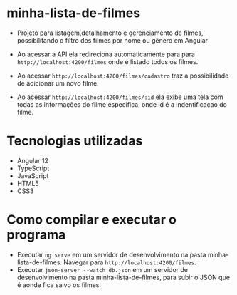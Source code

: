 # minha-lista-de-filmes
  
- Projeto para listagem,detalhamento e gerenciamento de filmes, possibilitando o filtro dos filmes por nome ou gênero em Angular

- Ao acessar a API ela redireciona automaticamente para para `http://localhost:4200/filmes` onde é listado todos os filmes.

- Ao acessar `http://localhost:4200/filmes/cadastro` traz a possibilidade de adicionar um novo filme.

- Ao acessar `http://localhost:4200/filmes/:id` ela exibe uma tela com todas as informações do filme especifica, onde id é a indentificaçao do filme.

# Tecnologias utilizadas
- Angular 12
- TypeScript
- JavaScript
- HTML5
- CSS3

# Como compilar e executar o programa

- Executar `ng serve` em um servidor de desenvolvimento na pasta minha-lista-de-filmes. Navegar para `http://localhost:4200/filmes`. 
- Executar `json-server --watch db.json` em um servidor de desenvolvimento na pasta minha-lista-de-filmes, para subir o JSON que é aonde fica salvo os filmes.
